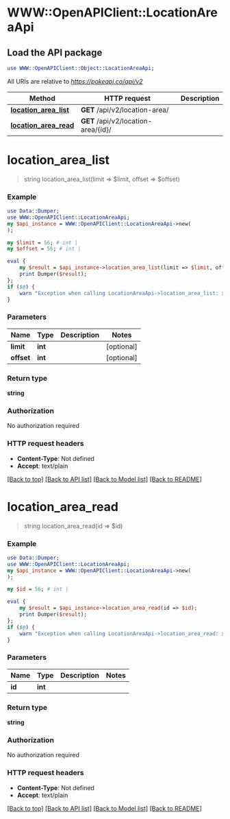# WWW::OpenAPIClient::LocationAreaApi

## Load the API package
```perl
use WWW::OpenAPIClient::Object::LocationAreaApi;
```

All URIs are relative to *https://pokeapi.co/api/v2*

Method | HTTP request | Description
------------- | ------------- | -------------
[**location_area_list**](LocationAreaApi.md#location_area_list) | **GET** /api/v2/location-area/ | 
[**location_area_read**](LocationAreaApi.md#location_area_read) | **GET** /api/v2/location-area/{id}/ | 


# **location_area_list**
> string location_area_list(limit => $limit, offset => $offset)



### Example
```perl
use Data::Dumper;
use WWW::OpenAPIClient::LocationAreaApi;
my $api_instance = WWW::OpenAPIClient::LocationAreaApi->new(
);

my $limit = 56; # int | 
my $offset = 56; # int | 

eval {
    my $result = $api_instance->location_area_list(limit => $limit, offset => $offset);
    print Dumper($result);
};
if ($@) {
    warn "Exception when calling LocationAreaApi->location_area_list: $@\n";
}
```

### Parameters

Name | Type | Description  | Notes
------------- | ------------- | ------------- | -------------
 **limit** | **int**|  | [optional] 
 **offset** | **int**|  | [optional] 

### Return type

**string**

### Authorization

No authorization required

### HTTP request headers

 - **Content-Type**: Not defined
 - **Accept**: text/plain

[[Back to top]](#) [[Back to API list]](../README.md#documentation-for-api-endpoints) [[Back to Model list]](../README.md#documentation-for-models) [[Back to README]](../README.md)

# **location_area_read**
> string location_area_read(id => $id)



### Example
```perl
use Data::Dumper;
use WWW::OpenAPIClient::LocationAreaApi;
my $api_instance = WWW::OpenAPIClient::LocationAreaApi->new(
);

my $id = 56; # int | 

eval {
    my $result = $api_instance->location_area_read(id => $id);
    print Dumper($result);
};
if ($@) {
    warn "Exception when calling LocationAreaApi->location_area_read: $@\n";
}
```

### Parameters

Name | Type | Description  | Notes
------------- | ------------- | ------------- | -------------
 **id** | **int**|  | 

### Return type

**string**

### Authorization

No authorization required

### HTTP request headers

 - **Content-Type**: Not defined
 - **Accept**: text/plain

[[Back to top]](#) [[Back to API list]](../README.md#documentation-for-api-endpoints) [[Back to Model list]](../README.md#documentation-for-models) [[Back to README]](../README.md)

